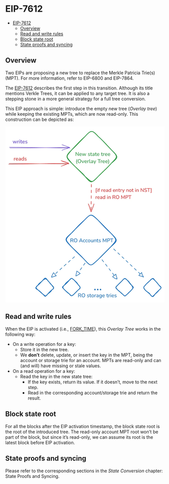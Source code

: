 # EIP-7612

- [EIP-7612](#eip-7612)
  - [Overview](#overview)
  - [Read and write rules](#read-and-write-rules)
  - [Block state root](#block-state-root)
  - [State proofs and syncing](#state-proofs-and-syncing)

## Overview

Two EIPs are proposing a new tree to replace the Merkle Patricia Trie(s) (MPT). For more information, refer to EIP-6800 and EIP-7864.

The [EIP-7612](https://eips.ethereum.org/EIPS/eip-7612) describes the first step in this transition. Although its title mentions Verkle Trees, it can be applied to any target tree. It is also a stepping stone in a more general strategy for a full tree conversion.

This EIP approach is simple: introduce the empty new tree (*Overlay tree*) while keeping the existing MPTs, which are now read-only. This construction can be depicted as:

![image.png](./assets/eip7612-img-1.png)

## Read and write rules

When the EIP is activated (i.e., [FORK_TIME](https://eips.ethereum.org/EIPS/eip-7612#constants)), this *Overlay Tree* works in the following way:

- On a write operation for a key:
  - Store it in the new tree.
  - We **don’t** delete, update, or insert the key in the MPT, being the account or storage trie for an account. MPTs are read-only and can (and will) have missing or stale values.
- On a read operation for a key:
  - Read the key in the new state tree:
    - If the key exists, return its value. If it doesn’t, move to the next step.
    - Read in the corresponding account/storage trie and return the result.

## Block state root

For all the blocks after the EIP activation timestamp, the block state root is the root of the introduced tree. The read-only account MPT root won’t be part of the block, but since it’s read-only, we can assume its root is the latest block before EIP activation.

## State proofs and syncing

Please refer to the corresponding sections in the *State Conversion* chapter: State Proofs and Syncing.
